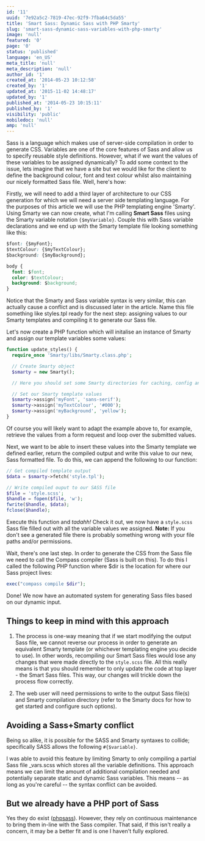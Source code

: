 ```yaml
---
id: '11'
uuid: '7e92a5c2-7819-47ec-92f9-7fba64c5da55'
title: 'Smart Sass: Dynamic Sass with PHP Smarty'
slug: 'smart-sass-dynamic-sass-variables-with-php-smarty'
image: 'null'
featured: '0'
page: '0'
status: 'published'
language: 'en_US'
meta_title: 'null'
meta_description: 'null'
author_id: '1'
created_at: '2014-05-23 10:12:58'
created_by: '1'
updated_at: '2015-11-02 14:48:17'
updated_by: '1'
published_at: '2014-05-23 10:15:11'
published_by: '1'
visibility: 'public'
mobiledoc: 'null'
amp: 'null'
---
```


Sass is a language which makes use of server-side compilation in order to generate CSS. Variables are one of the core features of Sass and allow us to specify reusable style definitions. However, what if we want the values of these variables to be assigned dynamically? To add some context to the issue, lets imagine that we have a site but we would like for the client to define the background colour, font and text colour whilst also maintaining our nicely formatted Sass file. Well, here's how:

Firstly, we will need to add a third layer of architecture to our CSS generation for which we will need a server side templating language. For the purposes of this article we will use the PHP templating engine 'Smarty'. Using Smarty we can now create, what I'm calling **Smart Sass** files using the Smarty variable notation `{$myVariable}`. Couple this with Sass variable declarations and we end up with the Smarty template file looking something like this:

```css
$font: {$myFont};
$textColour: {$myTextColour};
$background: {$myBackground};

body {
  font: $font;
  color: $textColour;
  background: $background;
}
```

Notice that the Smarty and Sass variable syntax is very similar, this can actually cause a conflict and is discussed later in the article. Name this file something like styles.tpl ready for the next step: assigning values to our Smarty templates and compiling it to generate our Sass file.

Let's now create a PHP function which will initalise an instance of Smarty and assign our template variables some values:

```php
function update_styles() {
  require_once 'Smarty/libs/Smarty.class.php';

  // Create Smarty object
  $smarty = new Smarty();

  // Here you should set some Smarty directories for caching, config and compiling etc.

  // Set our Smarty template values
  $smarty->assign('myFont', 'sans-serif');
  $smarty->assign('myTextColour', '#000');
  $smarty->assign('myBackground', 'yellow');
}
```

Of course you will likely want to adapt the example above to, for example, retrieve the values from a form request and loop over the submitted values.

Next, we want to be able to insert these values into the Smarty template we defined earlier, return the compiled output and write this value to our new, Sass formatted file. To do this, we can append the following to our function:

```php
// Get compiled template output
$data = $smarty->fetch('style.tpl');

// Write compiled ouput to our SASS file
$file = 'style.scss';
$handle = fopen($file, 'w');
fwrite($handle, $data);
fclose($handle);
```

Execute this function and _tadahh!_ Check it out, we now have a `style.scss` Sass file filled out with all the variable values we assigned. **Note:** If you don't see a generated file there is probably something wrong with your file paths and/or permissions.

Wait, there's one last step. In order to generate the CSS from the Sass file we need to call the Compass compiler (Sass is built on this). To do this I called the following PHP function where \$dir is the location for where our Sass project lives:

```php
exec("compass compile $dir");
```

Done! We now have an automated system for generating Sass files based on our dynamic input.

## Things to keep in mind with this approach

1. The process is one-way meaning that if we start modifying the output Sass file, we cannot reverse our process in order to generate an equivalent Smarty template (or whichever templating engine you decide to use). In other words, recompiling our Smart Sass files would lose any changes that were made directly to the `style.scss` file. All this really means is that you should remember to only update the code at top layer - the Smart Sass files. This way, our changes will trickle down the process flow correctly.

2. The web user will need permissions to write to the output Sass file(s) and Smarty compilation directory (refer to the Smarty docs for how to get started and configure such options).

## Avoiding a Sass+Smarty conflict

Being so alike, it is possible for the SASS and Smarty syntaxes to collide; specifically SASS allows the following `#{$variable}`.

I was able to avoid this feature by limiting Smarty to only compiling a partial Sass file \_vars.scss which stores all the variable definitions. This approach means we can limit the amount of additional compilation needed and potentially separate static and dynamic Sass variables. This means -- as long as you're careful -- the syntax conflict can be avoided.

## But we already have a PHP port of Sass

Yes they do exist ([phpsass](https://packagist.org/packages/richthegeek/phpsass)). However, they rely on continuous maintenance to bring them in-line with the Sass compiler. That said, if this isn't really a concern, it may be a better fit and is one I haven't fully explored.
